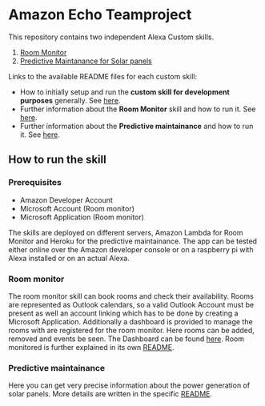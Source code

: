 Amazon Echo Teamproject
=======================

This repository contains two independent Alexa Custom skills.
1. [Room Monitor](03_room_monitor/)
2. [Predictive Maintanance for Solar panels](04_pred_maintainance/)

Links to the available README files for each custom skill:
* How to initially setup and run the **custom skill for development purposes** generally. See [here](00_doc/README.md).
* Further information about the **Room Monitor** skill and how to run it. See [here](03_room_monitor/README.md).
* Further information about the **Predictive maintainance** and how to run it. See [here](04_pred_maintainance/README.md).


## How to run the skill
### Prerequisites 
* Amazon Developer Account
* Microsoft Account (Room monitor)
* Microsoft Application (Room monitor)

The skills are deployed on different servers, Amazon Lambda for Room Monitor and Heroku for the predictive maintainance.
The app can be tested either online over the Amazon developer console or on a raspberry pi with Alexa installed or on an actual Alexa.


### Room monitor
The room monitor skill can book rooms and check their availability. Rooms are represented as Outlook calendars, so a valid Outlook Account must be present as well an account linking which has to be done by creating a Microsoft Application.
Additionally a dashboard is provided to manage the rooms with are registered for the room monitor. Here rooms can be added, removed and events be seen.
The Dashboard can be found [here](https://ghk3pcg5q0.execute-api.us-east-1.amazonaws.com/dev).
Room monitored is further explained in its own [README](03_room_monitor/README.md).


### Predictive maintainance 
Here you can get very precise information about the power generation of solar panels.
More details are written in the specific [README](04_pred_maintainance/README.md).


